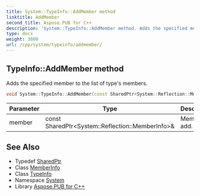 ```yaml
---
title: System::TypeInfo::AddMember method
linktitle: AddMember
second_title: Aspose.PUB for C++
description: 'System::TypeInfo::AddMember method. Adds the specified member to the list of type''s members in C++.'
type: docs
weight: 3600
url: /cpp/system/typeinfo/addmember/
---
```

## TypeInfo::AddMember method


Adds the specified member to the list of type's members.

```cpp
void System::TypeInfo::AddMember(const SharedPtr<System::Reflection::MemberInfo> &member)
```


| Parameter | Type | Description |
| --- | --- | --- |
| member | const SharedPtr\<System::Reflection::MemberInfo\>\& | Member to add. |

## See Also

* Typedef [SharedPtr](../../sharedptr/)
* Class [MemberInfo](../../../system.reflection/memberinfo/)
* Class [TypeInfo](../)
* Namespace [System](../../)
* Library [Aspose.PUB for C++](../../../)
